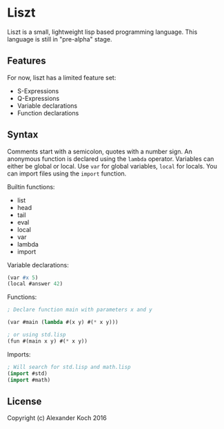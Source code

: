 # Liszt

Liszt is a small, lightweight lisp based programming language.
This language is still in "pre-alpha" stage.

## Features

For now, liszt has a limited feature set:

- S-Expressions
- Q-Expressions
- Variable declarations
- Function declarations

## Syntax

Comments start with a semicolon, quotes with a number sign.
An anonymous function is declared using the `lambda` operator.
Variables can either be global or local.
Use `var` for global variables, `local` for locals.
You can import files using the `import` function.

Builtin functions:

- list
- head
- tail
- eval
- local
- var
- lambda
- import

Variable declarations:
```lisp
(var #x 5)
(local #answer 42)
```

Functions:
```lisp
; Declare function main with parameters x and y

(var #main (lambda #(x y) #(* x y)))

; or using std.lisp
(fun #(main x y) #(* x y))
```

Imports:
```lisp
; Will search for std.lisp and math.lisp
(import #std)
(import #math)
```

## License

Copyright (c) Alexander Koch 2016
